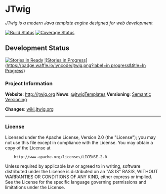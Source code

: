 # JTwig

*JTwig is a modern Java template engine designed for web development*

[![Build Status](https://travis-ci.org/lyncode/jtwig.png)](https://travis-ci.org/lyncode/jtwig)
[![Coverage Status](https://coveralls.io/repos/lyncode/jtwig/badge.png)](https://coveralls.io/r/lyncode/jtwig)

## Development Status

[![Stories in Ready](https://badge.waffle.io/lyncode/jtwig.png?label=ready&title=Ready)](https://waffle.io/lyncode/jtwig)
[![Stories in Progress](https://badge.waffle.io/lyncode/jtwig.png?label=in progress&title=In Progress)](https://waffle.io/lyncode/jtwig)

### Project Information

**Website**: http://jtwig.org
**News**: [@jtwigTemplates](https://twitter.com/jtwigTemplates)
**Versioning**:  [Semantic Versioning](http://semver.org/)

**Changes**: [wiki.jtwig.org](http://wiki.jtwig.org/#4-en)

----------

### License

Licensed under the Apache License, Version 2.0 (the "License"); 
you may not use this file except in compliance with the License. You may obtain a copy of the License at

        http://www.apache.org/licenses/LICENSE-2.0

Unless required by applicable law or agreed to in writing, software distributed under the License is distributed on an "AS IS" BASIS, WITHOUT WARRANTIES OR CONDITIONS OF ANY KIND, either express or implied.
See the License for the specific language governing permissions and limitations under the License.
